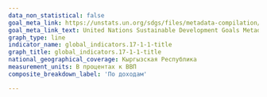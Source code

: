 ```yaml
---
data_non_statistical: false
goal_meta_link: https://unstats.un.org/sdgs/files/metadata-compilation/Metadata-Goal-17.pdf
goal_meta_link_text: United Nations Sustainable Development Goals Metadata (PDF 469 KB)
graph_type: line
indicator_name: global_indicators.17-1-1-title
graph_title: global_indicators.17-1-1-title
national_geographical_coverage: Кыргызская Республика
measurement_units: В процентах к ВВП
composite_breakdown_label: 'По доходам'

---
```

